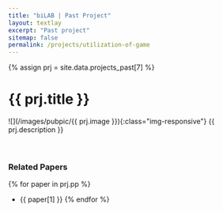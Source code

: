 ```yaml
---
title: "biLAB | Past Project"
layout: textlay
excerpt: "Past project"
sitemap: false
permalink: /projects/utilization-of-game
---
```


{% assign prj = site.data.projects_past[7] %}
# {{ prj.title }}
![](/images/pubpic/{{ prj.image }}){:class="img-responsive"}
{{ prj.description }}  
<br><br>

### Related Papers
{% for paper in prj.pp %}
* {{ paper[1] }}
{% endfor %}
<br>